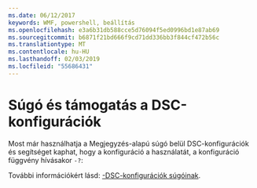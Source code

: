 ```yaml
---
ms.date: 06/12/2017
keywords: WMF, powershell, beállítás
ms.openlocfilehash: e3a6b31db588cce5d76094f5ed0996bd1e87ab69
ms.sourcegitcommit: b6871f21bd666f9cd71dd336bb3f844cf472b56c
ms.translationtype: MT
ms.contentlocale: hu-HU
ms.lasthandoff: 02/03/2019
ms.locfileid: "55686431"
---
```

# <a name="help-support-for-dsc-configurations"></a>Súgó és támogatás a DSC-konfigurációk

Most már használhatja a Megjegyzés-alapú súgó belül DSC-konfigurációk és segítséget kaphat, hogy a konfiguráció a használatát, a konfiguráció függvény hívásakor `-?`:

További információkért lásd: [-DSC-konfigurációk súgóinak](https://msdn.microsoft.com/powershell/dsc/confighelp).
